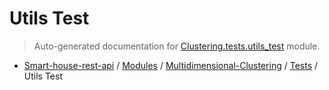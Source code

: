 # Utils Test

> Auto-generated documentation for [Clustering.tests.utils_test](..\..\..\Clustering\tests\utils_test.py) module.

- [Smart-house-rest-api](..\..\README.md#table-of-contents) / [Modules](..\..\MODULES.md#smart-house-rest-api-modules) / [Multidimensional-Clustering](..\index.md#multidimensional-clustering) / [Tests](index.md#tests) / Utils Test

